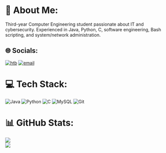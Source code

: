 # 💫 About Me:
Third-year Computer Engineering student passionate about IT and cybersecurity. Experienced in Java, Python, C, software engineering, Bash scripting, and system/network administration.


## 🌐 Socials:
[![htb](https://imgs.search.brave.com/uiTuc9QruRj0-Ak4aezjD160AJI1eaO1ZDV6vtBhcYc/rs:fit:32:32:1:0/g:ce/aHR0cDovL2Zhdmlj/b25zLnNlYXJjaC5i/cmF2ZS5jb20vaWNv/bnMvZTMyMzQzOGZk/OWIwZjlhZjFhYzI2/NmI5OGIyZmUwYzc5/NGYxOTgwNjBhMTU5/MTg1Y2ZhNzI5ODRj/ZWJiZjVhMC93d3cu/aGFja3RoZWJveC5j/b20v)](https://app.hackthebox.com/profile/1765948)
[![email](https://img.shields.io/badge/Email-D14836?logo=gmail&logoColor=white)](mailto:diego04alvarezf@gmail.com) 

# 💻 Tech Stack:
![Java](https://img.shields.io/badge/java-%23ED8B00.svg?style=for-the-badge&logo=openjdk&logoColor=white) ![Python](https://img.shields.io/badge/python-3670A0?style=for-the-badge&logo=python&logoColor=ffdd54) ![C](https://img.shields.io/badge/c-%2300599C.svg?style=for-the-badge&logo=c&logoColor=white) ![MySQL](https://img.shields.io/badge/mysql-4479A1.svg?style=for-the-badge&logo=mysql&logoColor=white) ![Git](https://img.shields.io/badge/git-%23F05033.svg?style=for-the-badge&logo=git&logoColor=white)
# 📊 GitHub Stats:
![](https://github-readme-streak-stats.herokuapp.com/?user=dalferr&theme=dark&hide_border=false)<br/>
![](https://github-readme-stats.vercel.app/api/top-langs/?username=dalferr&theme=dark&hide_border=false&include_all_commits=true&count_private=true&layout=compact)

